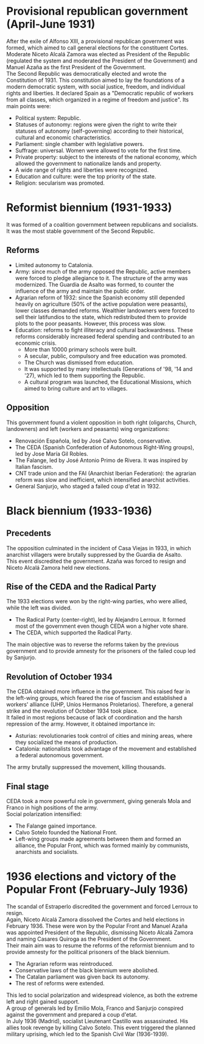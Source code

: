 # Provisional republican government (April-June 1931)
After the exile of Alfonso XIII, a provisional republican government was formed, which aimed to call general elections for the constituent Cortes.  
Moderate Niceto Alcalá Zamora was elected as President of the Republic (regulated the system and moderated the President of the Government) and Manuel Azaña as the first President of the Government.  
The Second Republic was democratically elected and wrote the Constitution of 1931. This constitution aimed to lay the foundations of a modern democratic system, with social justice, freedom, and individual rights and liberties. It declared Spain as a "Democratic republic of workers from all classes, which organized in a regime of freedom and justice". Its main points were:
- Political system: Republic.
- Statuses of autonomy: regions were given the right to write their statuses of autonomy (self-governing) according to their historical, cultural and economic characteristics.
- Parliament: single chamber with legislative powers.
- Suffrage: universal. Women were allowed to vote for the first time.
- Private property: subject to the interests of the national economy, which allowed the government to nationalize lands and property.
- A wide range of rights and liberties were recognized.
- Education and culture: were the top priority of the state.
- Religion: secularism was promoted.

# Reformist biennium (1931-1933)
It was formed of a coalition government between republicans and socialists. It was the most stable government of the Second Republic.

## Reforms
- Limited autonomy to Catalonia.
- Army: since much of the army opposed the Republic, active members were forced to pledge allegiance to it. The structure of the army was modernized. The Guardia de Asalto was formed, to counter the influence of the army and maintain the public order.
- Agrarian reform of 1932: since the Spanish economy still depended heavily on agriculture (50% of the active population were peasants), lower classes demanded reforms. Wealthier landowners were forced to sell their latifundios to the state, which redistributed them to provide plots to the poor peasants. However, this process was slow.
- Education: reforms to fight illiteracy and cultural backwardness. These reforms considerably increased federal spending and contributed to an economic crisis.
    - More than 10000 primary schools were built.
    - A secular, public, compulsory and free education was promoted.
    - The Church was dismissed from education.
    - It was supported by many intellectuals (Generations of '98, '14 and '27), which led to them supporting the Republic.
    - A cultural program was launched, the Educational Missions, which aimed to bring culture and art to villages.

## Opposition
This government found a violent opposition in both right (oligarchs, Church, landowners) and left (workers and peasants) wing organizations:
- Renovación Española, led by José Calvo Sotelo, conservative.
- The CEDA (Spanish Confederation of Autonomous Right-Wing groups), led by Jose María Gil Robles.
- The Falange, led by José Antonio Primo de Rivera. It was inspired by Italian fascism.
- CNT trade union and the FAI (Anarchist Iberian Federation): the agrarian reform was slow and inefficient, which intensified anarchist activities.
- General Sanjurjo, who staged a failed coup d'etat in 1932.

# Black biennium (1933-1936)

## Precedents
The opposition culminated in the incident of Casa Viejas in 1933, in which anarchist villagers were brutally suppressed by the Guardia de Asalto.  
This event discredited the government. Azaña was forced to resign and Niceto Alcalá Zamora held new elections.

## Rise of the CEDA and the Radical Party
The 1933 elections were won by the right-wing parties, who were allied, while the left was divided.
- The Radical Party (center-right), led by Alejandro Lerroux. It formed most of the government even though CEDA won a higher vote share.
- The CEDA, which supported the Radical Party.

The main objective was to reverse the reforms taken by the previous government and to provide amnesty for the prisoners of the failed coup led by Sanjurjo.

## Revolution of October 1934
The CEDA obtained more influence in the government. This raised fear in the left-wing groups, which feared the rise of fascism and established a workers' alliance (UHP, Uníos Hermanos Proletarios). Therefore, a general strike and the revolution of October 1934 took place.  
It failed in most regions because of lack of coordination and the harsh repression of the army. However, it obtained importance in:
- Asturias: revolutionaries took control of cities and mining areas, where they socialized the means of production.
- Catalonia: nationalists took advantage of the movement and established a federal autonomous government.

The army brutally suppressed the movement, killing thousands.

## Final stage
CEDA took a more powerful role in government, giving generals Mola and Franco in high positions of the army.  
Social polarization intensified:
- The Falange gained importance.
- Calvo Sotelo founded the National Front.
- Left-wing groups made agreements between them and formed an alliance, the Popular Front, which was formed mainly by communists, anarchists and socialists.

# 1936 elections and victory of the Popular Front (February-July 1936)
The scandal of Estraperlo discredited the government and forced Lerroux to resign.  
Again, Niceto Alcalá Zamora dissolved the Cortes and held elections in February 1936. These were won by the Popular Front and Manuel Azaña was appointed President of the Republic, dismissing Niceto Alcalá Zamora and naming Casares Quiroga as the President of the Government.  
Their main aim was to resume the reforms of the reformist biennium and to provide amnesty for the political prisoners of the black biennium.
- The Agrarian reform was reintroduced.
- Conservative laws of the black biennium were abolished.
- The Catalan parliament was given back its autonomy.
- The rest of reforms were extended.

This led to social polarization and widespread violence, as both the extreme left and right gained support.  
A group of generals led by Emilio Mola, Franco and Sanjurjo conspired against the government and prepared a coup d'etat.  
In July 1936 (Madrid), socialist Lieutenant Castillo was assassinated. His allies took revenge by killing Calvo Sotelo. This event triggered the planned military uprising, which led to the Spanish Civil War (1936-1939).